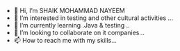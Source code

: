 - 👋 Hi, I’m SHAIK MOHAMMAD NAYEEM
- 👀 I’m interested in testing and other cultural activities ...
- 🌱 I’m currently learning .Java & testing ..
- 💞️ I’m looking to collaborate on it companies...
- 📫 How to reach me with my skills...

<!---
Smn5563/Smn5563 is a ✨ special ✨ repository because its `README.md` (this file) appears on your GitHub profile.
You can click the Preview link to take a look at your changes.
--->
